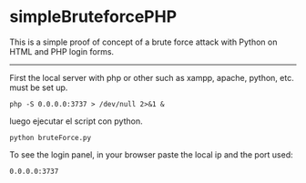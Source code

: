 # simpleBruteforcePHP
This is a simple proof of concept of a brute force attack with Python on HTML and PHP login forms.

--------
First the local server with php or other such as xampp, apache, python, etc. must be set up.
```
php -S 0.0.0.0:3737 > /dev/null 2>&1 &
```

luego ejecutar el script con python.
```
python bruteForce.py
```

To see the login panel, in your browser paste the local ip and the port used:
```
0.0.0.0:3737
```
